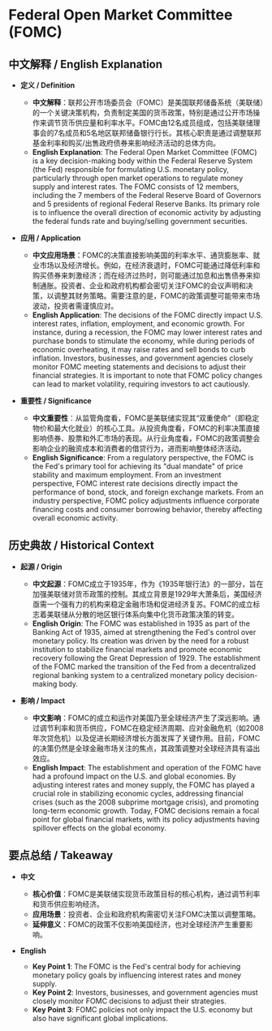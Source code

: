 # Federal Open Market Committee (FOMC)

## 中文解释 / English Explanation

* **定义 / Definition**  
  - **中文解释**：联邦公开市场委员会（FOMC）是美国联邦储备系统（美联储）的一个关键决策机构，负责制定美国的货币政策，特别是通过公开市场操作来调节货币供应量和利率水平。FOMC由12名成员组成，包括美联储理事会的7名成员和5名地区联邦储备银行行长。其核心职责是通过调整联邦基金利率和购买/出售政府债券来影响经济活动的总体方向。  
  - **English Explanation**: The Federal Open Market Committee (FOMC) is a key decision-making body within the Federal Reserve System (the Fed) responsible for formulating U.S. monetary policy, particularly through open market operations to regulate money supply and interest rates. The FOMC consists of 12 members, including the 7 members of the Federal Reserve Board of Governors and 5 presidents of regional Federal Reserve Banks. Its primary role is to influence the overall direction of economic activity by adjusting the federal funds rate and buying/selling government securities.

* **应用 / Application**  
  - **中文应用场景**：FOMC的决策直接影响美国的利率水平、通货膨胀率、就业市场以及经济增长。例如，在经济衰退时，FOMC可能通过降低利率和购买债券来刺激经济；而在经济过热时，则可能通过加息和出售债券来抑制通胀。投资者、企业和政府机构都会密切关注FOMC的会议声明和决策，以调整其财务策略。需要注意的是，FOMC的政策调整可能带来市场波动，投资者需谨慎应对。  
  - **English Application**: The decisions of the FOMC directly impact U.S. interest rates, inflation, employment, and economic growth. For instance, during a recession, the FOMC may lower interest rates and purchase bonds to stimulate the economy, while during periods of economic overheating, it may raise rates and sell bonds to curb inflation. Investors, businesses, and government agencies closely monitor FOMC meeting statements and decisions to adjust their financial strategies. It is important to note that FOMC policy changes can lead to market volatility, requiring investors to act cautiously.

* **重要性 / Significance**  
  - **中文重要性**：从监管角度看，FOMC是美联储实现其“双重使命”（即稳定物价和最大化就业）的核心工具。从投资角度看，FOMC的利率决策直接影响债券、股票和外汇市场的表现。从行业角度看，FOMC的政策调整会影响企业的融资成本和消费者的借贷行为，进而影响整体经济活动。  
  - **English Significance**: From a regulatory perspective, the FOMC is the Fed's primary tool for achieving its "dual mandate" of price stability and maximum employment. From an investment perspective, FOMC interest rate decisions directly impact the performance of bond, stock, and foreign exchange markets. From an industry perspective, FOMC policy adjustments influence corporate financing costs and consumer borrowing behavior, thereby affecting overall economic activity.

## 历史典故 / Historical Context

* **起源 / Origin**  
  - **中文起源**：FOMC成立于1935年，作为《1935年银行法》的一部分，旨在加强美联储对货币政策的控制。其成立背景是1929年大萧条后，美国经济亟需一个强有力的机构来稳定金融市场和促进经济复苏。FOMC的成立标志着美联储从分散的地区银行体系向集中化货币政策决策的转变。  
  - **English Origin**: The FOMC was established in 1935 as part of the Banking Act of 1935, aimed at strengthening the Fed's control over monetary policy. Its creation was driven by the need for a robust institution to stabilize financial markets and promote economic recovery following the Great Depression of 1929. The establishment of the FOMC marked the transition of the Fed from a decentralized regional banking system to a centralized monetary policy decision-making body.

* **影响 / Impact**  
  - **中文影响**：FOMC的成立和运作对美国乃至全球经济产生了深远影响。通过调节利率和货币供应，FOMC在稳定经济周期、应对金融危机（如2008年次贷危机）以及促进长期经济增长方面发挥了关键作用。目前，FOMC的决策仍然是全球金融市场关注的焦点，其政策调整对全球经济具有溢出效应。  
  - **English Impact**: The establishment and operation of the FOMC have had a profound impact on the U.S. and global economies. By adjusting interest rates and money supply, the FOMC has played a crucial role in stabilizing economic cycles, addressing financial crises (such as the 2008 subprime mortgage crisis), and promoting long-term economic growth. Today, FOMC decisions remain a focal point for global financial markets, with its policy adjustments having spillover effects on the global economy.

## 要点总结 / Takeaway

* **中文**  
  - **核心价值**：FOMC是美联储实现货币政策目标的核心机构，通过调节利率和货币供应影响经济。  
  - **应用场景**：投资者、企业和政府机构需密切关注FOMC决策以调整策略。  
  - **延伸意义**：FOMC的政策不仅影响美国经济，也对全球经济产生重要影响。

* **English**  
  - **Key Point 1**: The FOMC is the Fed's central body for achieving monetary policy goals by influencing interest rates and money supply.  
  - **Key Point 2**: Investors, businesses, and government agencies must closely monitor FOMC decisions to adjust their strategies.  
  - **Key Point 3**: FOMC policies not only impact the U.S. economy but also have significant global implications.